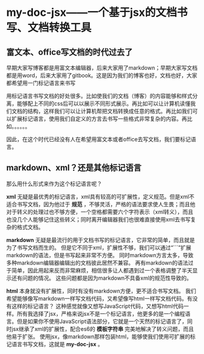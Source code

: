 # my-doc-jsx——一个基于jsx的文档书写、文档转换工具
## 富文本、office写文档的时代过去了
早期大家写博客都是用富文本编辑器，后来大家用了markdown；早期大家写文档都是用word，后来大家用了gitbook。这是因为我们的博客也好，文档也好，大家都希望用一门标记语言来书写

用标记语言书写文档的好处很多。比如使我们的文档（博客）的内容能够和样式分离，能够配上不同的css后可以以展示不同形式展示。再比如可以让计算机读懂我们文档的结构，这样我们可以让计算机帮把文档转换成任意的格式。再比如我们可以扩展标记语言，使用我们自定义的方言去书写一些格式非常复杂的内容。再比如。。。。。。

因此，在这个时代已经没有人在希望用富文本或者office去写文档，我们要标记语言。


## markdown、xml？还是其他标记语言
那么用什么形式来作为这个标记语言呢？

 **xml** 无疑是最优秀的标记语言，xml具有较高的可扩展性，定义规范。但是xml不适合书写文档，因为他过于 **规范** ，不够灵活，严格的语法要求使人生畏；而且他对于转义的处理过也不够方便，一个空格都需要六个字符表示（xml转义），而且也没几个人能够记住这些转义；同时离开编辑器我们也很难直接使用xml去书写复杂的格式文档。

 **markdown** 无疑是最流行的用于文档书写的标记语言，它非常的简单，而且就是为了书写文档而生的。
但是它不同于xml，扩展性不够，我们可以通过“```”扩展markdown的语法，但是书写起来非常不方便。
同时markdown方言太多，导致多种markdown编辑器编辑出的文档彼此居然不兼容。
再有markdown的语法过于简单，因此用起来反而非常麻烦，相信很多让人都遇到过一个表格调整了半天显示还有问题的情况。
这些问题都是因为markdown不具备xml的规范性导致的。

 **html** 本身就没有扩展性，同时有没有markdown方便，更不适合书写文档。
我们希望能够像写markdown一样写文档代码，又希望像写html一样写文档代码。有没有这样的标记语言？
这种感觉就像又想写JavaScript代码，又想写html代码一样。所有我选择了jsx，严格来说jsx不是一个标记语言，他更多的是一个编程语言。但是如果你不使用JavaScript语法部分，它就是一个天然的标记语言了，同时jsx继承了xml的扩展性，配合es6的 **模板字符串** 完美地解决了转义问题，而且他易于扩张。
使用jsx，像markdown那样包装html，能够使我们使用可扩展的标记语言书写文档，这就是 **my-doc-jsx** 。




